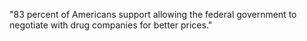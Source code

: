 "83 percent of Americans support allowing the federal government to negotiate with drug companies for better prices."